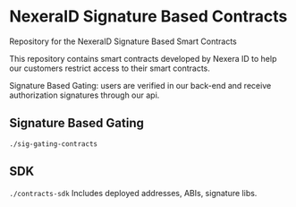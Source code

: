 # NexeraID Signature Based Contracts

Repository for the NexeraID Signature Based Smart Contracts

This repository contains smart contracts developed by Nexera ID to help our customers restrict access to their smart contracts.

Signature Based Gating: users are verified in our back-end and receive authorization signatures through our api.

## Signature Based Gating

`./sig-gating-contracts`

## SDK

`./contracts-sdk`
Includes deployed addresses, ABIs, signature libs.
